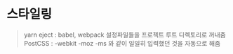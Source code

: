 # 스타일링

> yarn eject : babel, webpack 설정파일들을 프로젝트 루트 디렉토리로 꺼내줌
> PostCSS : -webkit -moz -ms 와 같이 일일히 입력했던 것을 자동으로 해줌